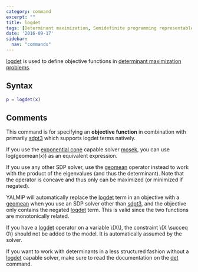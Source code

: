 ```yaml
---
category: command
excerpt: ""
title: logdet
tags: [Determinant maximization, Semidefinite programming representable, Exponential and logarithmic functions, Exponential cone programming]
date: '2016-09-17'
sidebar:
  nav: "commands"
---
```


[logdet](/command/logdet) is used to define objective functions in [determinant maximization problems](/tutorial/maxdetprogramming).


## Syntax

````matlab
p = logdet(x)
````

## Comments

This command is for specifying an **objective function** in combination with primarily [sdpt3](/solver/sdpt3) which supports logdet terms natively.

If you use the [exponential cone](/tutorial/exponentialcone) capable solver [mosek](/solver/mosek), you can use log(geomean(x)) as an equivalent expression.

If you use any other SDP solver, use the [geomean](/command/geomean) operator instead to work with the product of the eigenvalues (and thus the determinant). Note that the operator is concave and thus only can be maximized (or minimized if negated).

YALMIP will automatically replace the [logdet](/command/logdet) term in an objective with a [geomean](/command/geomean) when you use an SDP solver other than [sdpt3](/solver/sdpt3), and the objective only contains the negated [logdet](/command/logdet) term. This is valid since the two functions are monotonically related.

If you have a [logdet](/command/logdet) operator on a variable \\(X\\), the constraint \\(X \succeq 0\\) should not be added to the model. It is automatically assumed by the solver.

If you want to work with determinants in a less structured fashion without a [logdet](/command/logdet) capable solver, make sure to read the documentation on the [det](/command/det) command.

